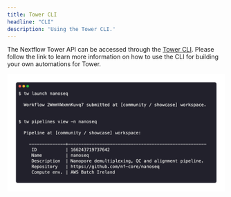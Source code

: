 ```yaml
---
title: Tower CLI
headline: "CLI"
description: 'Using the Tower CLI.'
---
```


The Nextflow Tower API can be accessed through the [Tower CLI](https://github.com/seqeralabs/tower-cli). Please follow the link to learn more information on how to use the CLI for building your own automations for Tower.


![](_images/tw_cli.png)
